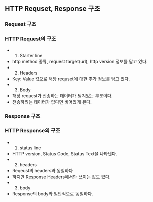## HTTP Requset, Response 구조

### Request 구조

### HTTP Request의 구조

- 1. Starter line
- http method 종류, request target(url), http version 정보를 담고 있다.
- 2. Headers
- Key: Value 값으로 해당 requset에 대한 추가 정보를 담고 있다.
- 3. Body
- 해당 request가 전송하는 데이터가 담겨있는 부분이다.
- 전송하려는 데이터가 없다면 비어있게 된다.

### Response 구조

### HTTP Response의 구조

- 1. status line
- HTTP version, Status Code, Status Text을 나타낸다.
- 2. headers
- Reqeust의 headers와 동일하다
- 하지만 Response Headers에서만 쓰이는 값도 있다.
- 3. body
- Response의 body와 일반적으로 동일하다.
